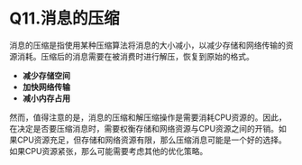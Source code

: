 # Q11.消息的压缩

消息的压缩是指使用某种压缩算法将消息的大小减小，以减少存储和网络传输的资源消耗。压缩后的消息需要在被消费时进行解压，恢复到原始的格式。



+ **减少存储空间**
+ **加快网络传输**
+ **减小内存占用**

然而，值得注意的是，消息的压缩和解压缩操作是需要消耗CPU资源的。因此，在决定是否要压缩消息时，需要权衡存储和网络资源与CPU资源之间的开销。如果CPU资源充足，但存储和网络资源有限，那么压缩消息可能是一个好的选择。如果CPU资源紧张，那么可能需要考虑其他的优化策略。